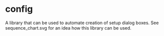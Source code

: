 config
======

A library that can be used to automate creation of setup dialog boxes. See sequence_chart.svg for an idea how this library can be used.
